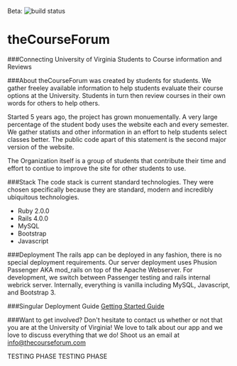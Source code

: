 Beta:
![build status](https://travis-ci.org/thecourseforum/theCourseForum.svg?branch=beta)

theCourseForum
==============
###Connecting University of Virginia Students to Course information and Reviews


###About
theCourseForum was created by students for students. We gather freeley available information to help students evaluate their course options at the University. Students in turn then review courses in their own words for others to help others. 

Started 5 years ago, the project has grown monuementally. A very large percentage of the student body uses the website each and every semester. We gather statists and other information in an effort to help students select classes better. The public code apart of this statement is the second major version of the website. 

The Organization itself is a group of students that contribute their time and effort to contiue to improve the site for other students to use.

###Stack
The code stack is current standard technologies. They were chosen specifically because they are standard, modern and incredibly ubiquitous technologies. 

- Ruby 2.0.0
- Rails 4.0.0
- MySQL
- Bootstrap
- Javascript

###Deployment
The rails app can be deployed in any fashion, there is no special deployment requirements. Our server deployment uses Phusion Passenger AKA mod_rails on top of the Apache Webserver. For development, we switch between Passenger testing and rails internal webrick server. Internally, everything is vanilla including MySQL, Javascript, and Bootstrap 3.

###Singular Deployment Guide
[Getting Started Guide](https://github.com/thecourseforum/theCourseForum/wiki/Getting-Started)

###Want to get involved? 
Don't hesitate to contact us whether or not that you are at the University of Virginia! We love to talk about our app and we love to discuss everything that we do! Shoot us an email at info@thecourseforum.com

TESTING PHASE TESTING PHASE
